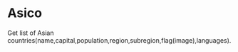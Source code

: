 # Asico
Get list of Asian countries(name,capital,population,region,subregion,flag(image),languages).
